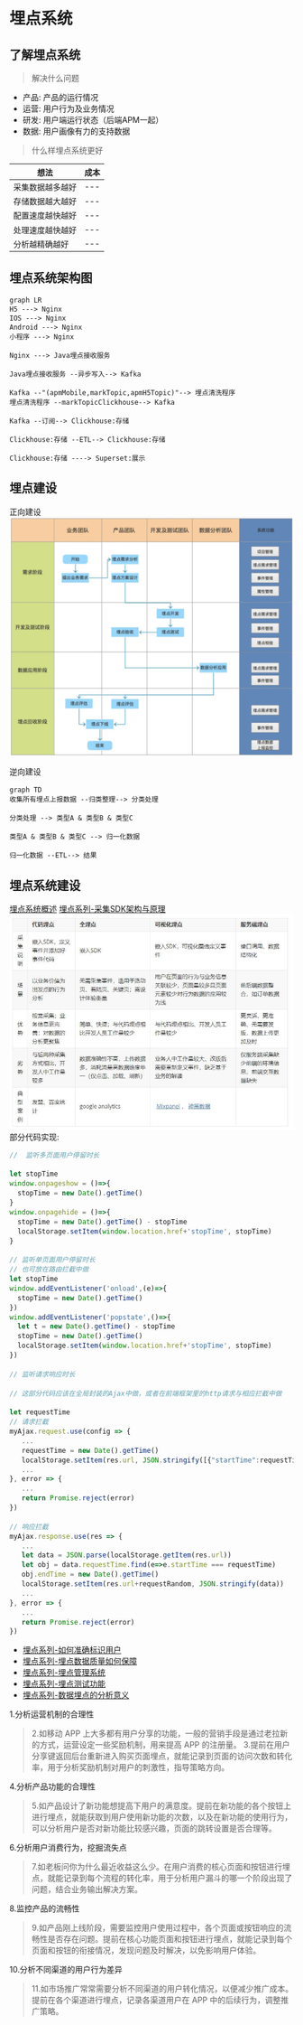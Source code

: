 # 埋点系统

## 了解埋点系统

>解决什么问题

* 产品: 产品的运行情况
* 运营: 用户行为及业务情况
* 研发: 用户端运行状态（后端APM一起）
* 数据: 用户画像有力的支持数据

>什么样埋点系统更好

|想法|成本|
|---|---|
|采集数据越多越好|---|
|存储数据越大越好|---|
|配置速度越快越好|---|
|处理速度越快越好|---|
|分析越精确越好|---|

## 埋点系统架构图

```mermaid
graph LR
H5 ---> Nginx
IOS ---> Nginx
Android ---> Nginx
小程序 ---> Nginx

Nginx ---> Java埋点接收服务

Java埋点接收服务 --异步写入--> Kafka

Kafka --"(apmMobile,markTopic,apmH5Topic)"--> 埋点清洗程序
埋点清洗程序 --markTopicClickhouse--> Kafka

Kafka --订阅--> Clickhouse:存储

Clickhouse:存储 --ETL--> Clickhouse:存储

Clickhouse:存储 ----> Superset:展示

```

## 埋点建设

正向建设
![埋点系统建设](./assets/埋点系统流程图.webp)

逆向建设

```mermaid
graph TD
收集所有埋点上报数据 --归类整理--> 分类处理

分类处理 --> 类型A & 类型B & 类型C

类型A & 类型B & 类型C --> 归一化数据

归一化数据 --ETL--> 结果

```

## 埋点系统建设

[埋点系统概述](https://zhuanlan.zhihu.com/p/353575619)
[埋点系列-采集SDK架构与原理](https://zhuanlan.zhihu.com/p/355536700)
![埋点方式的对别](assets/埋点方式的区别.jpeg)
部分代码实现:

```javascript
//  监听多页面用户停留时长

let stopTime
window.onpageshow = ()=>{
  stopTime = new Date().getTime()
}
window.onpagehide = ()=>{
  stopTime = new Date().getTime() - stopTime
  localStorage.setItem(window.location.href+'stopTime', stopTime)
}

// 监听单页面用户停留时长
// 也可放在路由拦截中做
let stopTime
window.addEventListener('onload',(e)=>{
  stopTime = new Date().getTime()
})
window.addEventListener('popstate',()=>{
  let t = new Date().getTime() - stopTime
  stopTime = new Date().getTime()
  localStorage.setItem(window.location.href+'stopTime', stopTime)
})

// 监听请求响应时长

// 这部分代码应该在全局封装的Ajax中做，或者在前端框架里的http请求与相应拦截中做

let requestTime
// 请求拦截
myAjax.request.use(config => {
   ...
   requestTime = new Date().getTime()
   localStorage.setItem(res.url, JSON.stringify([{"startTime":requestTime,"endTime":0}]))
   ...
}, error => {
   ...
   return Promise.reject(error)
})

// 响应拦截
myAjax.response.use(res => {
   ...
   let data = JSON.parse(localStorage.getItem(res.url))
   let obj = data.requestTime.find(e=>e.startTime === requestTime)
   obj.endTime = new Date().getTime()
   localStorage.setItem(res.url+requestRandom, JSON.stringify(data))
   ...
}, error => {
   ...
   return Promise.reject(error)
})

```

* [埋点系列-如何准确标识用户](https://zhuanlan.zhihu.com/p/365465349)
* [埋点系列-埋点数据质量如何保障](https://mp.weixin.qq.com/s/wGrCJ9p7ZHRPFc5psBwAJA)
* [埋点系列-埋点管理系统](https://www.jianshu.com/p/0d890810a1e6)
* [埋点系列-埋点测试功能](https://www.jianshu.com/p/8be8f271c682)
* [埋点系列-数据埋点的分析意义](.)

1.分析运营机制的合理性
>2.如移动 APP 上大多都有用户分享的功能，一般的营销手段是通过老拉新的方式，运营设定一些奖励机制，用来提高 APP 的注册量。
>3.提前在用户分享键返回后台重新进入购买页面埋点，就能记录到页面的访问次数和转化率，用于分析奖励机制对用户的刺激性，指导策略方向。

4.分析产品功能的合理性
>5.如产品设计了新功能想提高下用户的满意度。提前在新功能的各个按钮上进行埋点，就能获取到用户使用新功能的次数，以及在新功能的使用行为，可以分析用户是否对新功能比较感兴趣，页面的跳转设置是否合理等。

6.分析用户消费行为，挖掘流失点
>7.如老板问你为什么最近收益这么少。在用户消费的核心页面和按钮进行埋点，就能记录到每个流程的转化率，用于分析用户漏斗的哪一个阶段出现了问题，结合业务输出解决方案。

8.监控产品的流畅性
>9.如产品刚上线阶段，需要监控用户使用过程中，各个页面或按钮响应的流畅性是否存在问题。提前在核心功能页面和按钮进行埋点，就能记录到每个页面和按钮的衔接情况，发现问题及时解决，以免影响用户体验。

10.分析不同渠道的用户行为差异
>11.如市场推广常常需要分析不同渠道的用户转化情况，以便减少推广成本。提前在各个渠道进行埋点，记录各渠道用户在 APP 中的后续行为，调整推广策略。
